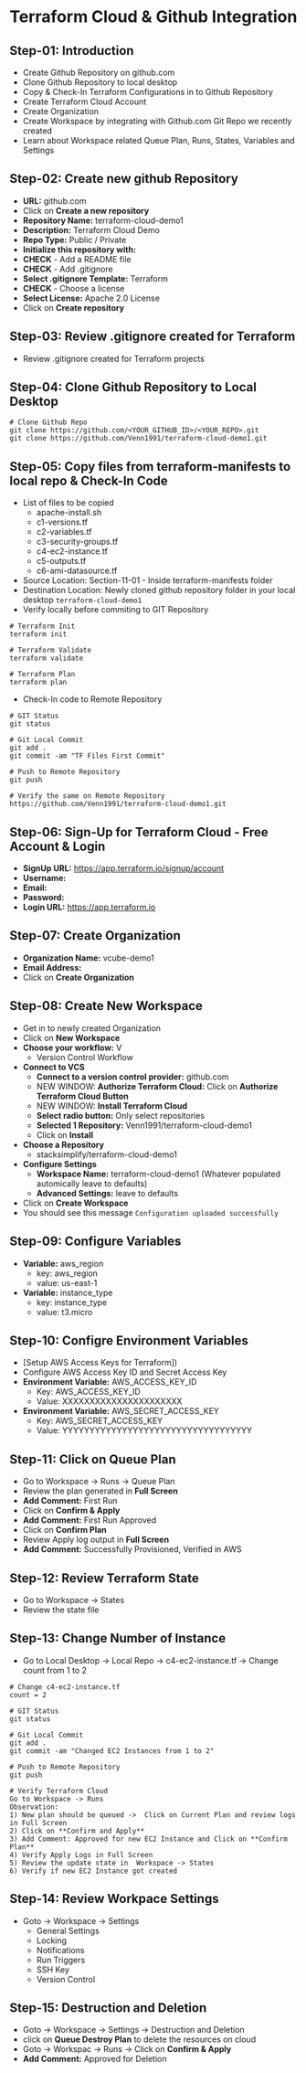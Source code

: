# Terraform Cloud & Github Integration

## Step-01: Introduction
- Create Github Repository on github.com
- Clone Github Repository to local desktop
- Copy & Check-In Terraform Configurations in to Github Repository
- Create Terraform Cloud Account
- Create Organization
- Create Workspace by integrating with Github.com Git Repo we recently created
- Learn about Workspace related Queue Plan, Runs, States, Variables and Settings


## Step-02: Create new github Repository
- **URL:** github.com
- Click on **Create a new repository**
- **Repository Name:** terraform-cloud-demo1
- **Description:** Terraform Cloud Demo 
- **Repo Type:** Public / Private
- **Initialize this repository with:**
- **CHECK** - Add a README file
- **CHECK** - Add .gitignore 
- **Select .gitignore Template:** Terraform
- **CHECK** - Choose a license
- **Select License:** Apache 2.0 License
- Click on **Create repository**

## Step-03: Review .gitignore created for Terraform
- Review .gitignore created for Terraform projects

## Step-04: Clone Github Repository to Local Desktop
```t
# Clone Github Repo
git clone https://github.com/<YOUR_GITHUB_ID>/<YOUR_REPO>.git
git clone https://github.com/Venn1991/terraform-cloud-demo1.git
```

## Step-05: Copy files from terraform-manifests to local repo & Check-In Code
- List of files to be copied
  - apache-install.sh
  - c1-versions.tf
  - c2-variables.tf
  - c3-security-groups.tf
  - c4-ec2-instance.tf
  - c5-outputs.tf
  - c6-ami-datasource.tf
- Source Location: Section-11-01 - Inside terraform-manifests folder
- Destination Location: Newly cloned github repository folder in your local desktop `terraform-cloud-demo1`
- Verify locally before commiting to GIT Repository
```t
# Terraform Init
terraform init

# Terraform Validate
terraform validate

# Terraform Plan
terraform plan
```
- Check-In code to Remote Repository
```t
# GIT Status
git status

# Git Local Commit
git add .
git commit -am "TF Files First Commit"

# Push to Remote Repository
git push

# Verify the same on Remote Repository
https://github.com/Venn1991/terraform-cloud-demo1.git
```

## Step-06: Sign-Up for Terraform Cloud - Free Account & Login
- **SignUp URL:** https://app.terraform.io/signup/account
- **Username:**
- **Email:**
- **Password:** 
- **Login URL:** https://app.terraform.io

## Step-07: Create Organization 
- **Organization Name:** vcube-demo1
- **Email Address:** 
- Click on **Create Organization**

## Step-08: Create New Workspace
- Get in to newly created Organization
- Click on **New Workspace**
- **Choose your workflow:** V
  - Version Control Workflow
- **Connect to VCS**
  - **Connect to a version control provider:** github.com
  - NEW WINDOW: **Authorize Terraform Cloud:** Click on **Authorize Terraform Cloud Button**
  - NEW WINDOW: **Install Terraform Cloud**
  - **Select radio button:** Only select repositories
  - **Selected 1 Repository:** Venn1991/terraform-cloud-demo1
  - Click on **Install**
- **Choose a Repository**
  - stacksimplify/terraform-cloud-demo1
- **Configure Settings**
  - **Workspace Name:** terraform-cloud-demo1 (Whatever populated automically leave to defaults) 
  - **Advanced Settings:** leave to defaults 
- Click on **Create Workspace**  
- You should see this message `Configuration uploaded successfully`


## Step-09: Configure Variables
- **Variable:** aws_region
  - key: aws_region
  - value: us-east-1
- **Variable:** instance_type
  - key: instance_type
  - value: t3.micro

## Step-10: Configre Environment Variables
- [Setup AWS Access Keys for Terraform])
- Configure AWS Access Key ID and Secret Access Key  
- **Environment Variable:** AWS_ACCESS_KEY_ID
  - Key: AWS_ACCESS_KEY_ID
  - Value: XXXXXXXXXXXXXXXXXXXXXX
- **Environment Variable:** AWS_SECRET_ACCESS_KEY
  - Key: AWS_SECRET_ACCESS_KEY
  - Value: YYYYYYYYYYYYYYYYYYYYYYYYYYYYYYYYYYY

## Step-11: Click on Queue Plan
- Go to Workspace -> Runs -> Queue Plan
- Review the plan generated in **Full Screen**
- **Add Comment:** First Run
- Click on **Confirm & Apply**
- **Add Comment:** First Run Approved
- Click on **Confirm Plan**
- Review Apply log output in **Full Screen**
- **Add Comment:** Successfully Provisioned, Verified in AWS

## Step-12: Review Terraform State
- Go to Workspace -> States
- Review the state file

## Step-13: Change Number of Instance
- Go to Local Desktop -> Local Repo -> c4-ec2-instance.tf -> Change count from 1 to 2
```t
# Change c4-ec2-instance.tf
count = 2

# GIT Status
git status

# Git Local Commit
git add .
git commit -am "Changed EC2 Instances from 1 to 2"

# Push to Remote Repository
git push

# Verify Terraform Cloud
Go to Workspace -> Runs 
Observation: 
1) New plan should be queued ->  Click on Current Plan and review logs in Full Screen
2) Click on **Confirm and Apply**
3) Add Comment: Approved for new EC2 Instance and Click on **Confirm Plan**
4) Verify Apply Logs in Full Screen
5) Review the update state in  Workspace -> States
6) Verify if new EC2 Instance got created
```

## Step-14: Review Workpace Settings
- Goto -> Workspace -> Settings
  - General Settings
  - Locking
  - Notifications
  - Run Triggers
  - SSH Key
  - Version Control

## Step-15: Destruction and Deletion
- Goto -> Workspace -> Settings -> Destruction and Deletion
- click on **Queue Destroy Plan** to delete the resources on cloud 
- Goto -> Workspac -> Runs -> Click on **Confirm & Apply**
- **Add Comment:** Approved for Deletion

